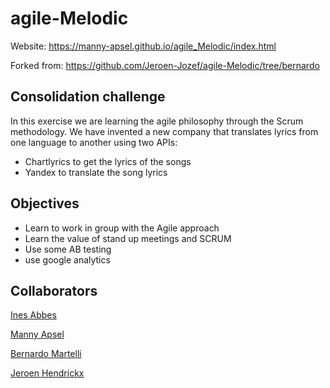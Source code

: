 # agile-Melodic
Website: https://manny-apsel.github.io/agile_Melodic/index.html

Forked from: https://github.com/Jeroen-Jozef/agile-Melodic/tree/bernardo

## Consolidation challenge
In this exercise we are learning the agile philosophy through the Scrum methodology. We have invented a new company that translates lyrics from one language to another using two APIs:
* Chartlyrics to get the lyrics of the songs
* Yandex to translate the song lyrics

## Objectives
* Learn to work in group with the Agile approach
* Learn the value of stand up meetings and SCRUM
* Use some AB testing
* use google analytics

## Collaborators
[Ines Abbes](https://github.com/InesAbbes/)

[Manny Apsel](https://github.com/Manny-Apsel/)

[Bernardo Martelli](https://github.com/bermarte/)

[Jeroen Hendrickx](https://github.com/Jeroen-Jozef/)

